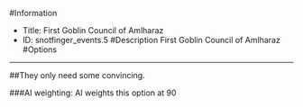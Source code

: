 #Information
 - Title: First Goblin Council of Amlharaz
 - ID: snotfinger_events.5
#Description
First Goblin Council of Amlharaz
#Options

___
##They only need some convincing.

###AI weighting:
AI weights this option at 90

